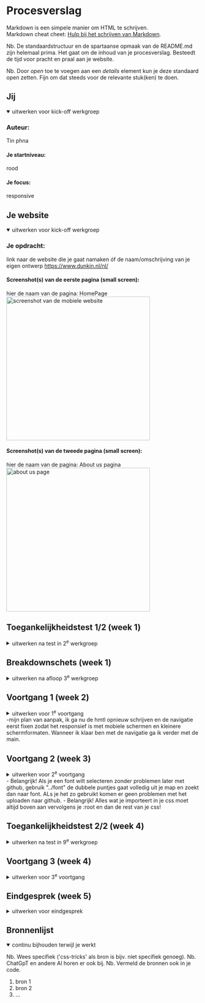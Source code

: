 # Procesverslag
Markdown is een simpele manier om HTML te schrijven.  
Markdown cheat cheet: [Hulp bij het schrijven van Markdown](https://github.com/adam-p/markdown-here/wiki/Markdown-Cheatsheet).

Nb. De standaardstructuur en de spartaanse opmaak van de README.md zijn helemaal prima. Het gaat om de inhoud van je procesverslag. Besteedt de tijd voor pracht en praal aan je website.

Nb. Door *open* toe te voegen aan een *details* element kun je deze standaard open zetten. Fijn om dat steeds voor de relevante stuk(ken) te doen.





## Jij

<details open>
  <summary>uitwerken voor kick-off werkgroep</summary>

  ### Auteur:
  Tin phna

  #### Je startniveau:
  rood

  #### Je focus:
  responsive
</details>





## Je website

<details open>
  <summary>uitwerken voor kick-off werkgroep</summary>

  ### Je opdracht:
  link naar de website die je gaat namaken óf de naam/omschrijving van je eigen ontwerp
  https://www.dunkin.nl/nl/

  #### Screenshot(s) van de eerste pagina (small screen): 
  hier de naam van de pagina: HomePage 
  <img src="readme-images/smallscreen.png" width="375px" alt="screenshot van de mobiele website">
  

  #### Screenshot(s) van de tweede pagina (small screen):
  hier de naam van de pagina: About us pagina 
  <img src="readme-images/tweedepagina.png" width="375px" alt="about us page">
 
</details>



## Toegankelijkheidstest 1/2 (week 1)

<details>
  <summary>uitwerken na test in 2<sup>e</sup> werkgroep</summary>

  ### Bevindingen
  Lijst met je bevindingen die in de test naar voren kwamen:
  1. Veel tekstjes waren in kopjes gezet terwijl het als <p> voorgelezen moet worden met de screenreader
  2. Pagina's missen een <h1>
  3. hierarchie met de h2,h3 is er niet. 
  4. responsive, knopjes overlappen stukken tekst in de navigatie 
  5. afbeeldingen zijn niet mooi geplaatst wanneer de scherm kleiner wordt
  6. x
  7. x
  
</details>



## Breakdownschets (week 1)

<details>
  <summary>uitwerken na afloop 3<sup>e</sup> werkgroep</summary>

  ### de hele pagina: 
  <img src="readme-images/breakdownsketch.pdf" width="375px" alt="breakdown van de hele pagina">

  ### dynamisch deel (bijv menu): 
  <img src="readme-images/dynamische.png" width="375px" alt="breakdown van een dynamisch deel">

  ### wellicht nog een dynamisch deel (bijv filter): 
  <img src="readme-images/dummy-plaatje.jpg" width="375px" alt="breakdown van nog een dynamisch deel">

</details>





## Voortgang 1 (week 2)

<details>
  <summary>uitwerken voor 1<sup>e</sup> voortgang</summary>

  ### Stand van zaken
  hier dit ging goed & dit was lastig (neem ook screenshots op van delen van je website en code)


  ### Agenda voor meeting
  samen met je groepje opstellen

  | Tin Phan     | student 2          | student 3    | student 4        |
  | ---             | ---                | ---          | ---              |
  | css             | en dit             | en ik dit    | en dan ik dat    |
  | html            | dit als er tijd is | nog een punt | dit wil ik zeker |
  | breakdownschets | ...                | ...          | ...              |


  ### Verslag van meeting
  hier na afloop snel de uitkomsten van de meeting vastleggen
  1. Ik mis een h1 op de pagina.
  2. footer breakdown ontbreekt.
  3. Product items zijn geen articles, maar een list item.
  4. Als je een afbeelding in een article wilt afsnijden kan je overflow gebruiken zodat de img niet uit de container steekt en op hoogte blijft met de container. 


</details>
-mijn plan van aanpak, ik ga nu de hmtl opnieuw schrijven en de navigatie eerst fixen zodat het responsief is met mobiele schermen en kleinere schermformaten. Wanneer ik klaar ben met de navigatie ga ik verder met de main. 




## Voortgang 2 (week 3)

<details>
  <summary>uitwerken voor 2<sup>e</sup> voortgang</summary>

  ### Stand van zaken
  - ik wil kijken of mijn navigatie responsief klopt in de css.
  - meer duidelijkheid krijgen over @fontface en hoe ik de fonts kan vinden die in de website worden gebruikt. 

  ### Agenda voor meeting
  samen met je groepje opstellen

  | Tin      | aminata        | student 3    | student 4        |
  | ---            | ---                | ---          | ---              |
  | dit bespreken  | en dit             | en ik dit    | en dan ik dat    |
  | en dat ook nog | dit als er tijd is | nog een punt | dit wil ik zeker |
  | duidelijkheid over html          | de correcte manier om iets responsief te maken.             | ...          | ...              |


  ### Verslag van meeting
  hier na afloop snel de uitkomsten van de meeting vastleggen
  - Tijdens de voortgang gesprek kwam ik erachter dat mijn responsieve navigatie omgekeerd is. Ik moet eerst css gaan schrijven voor een klein scherm, vervolgens kan ik met @media min width de navigatie balk responsief maken.
  - De @fontface, klopt niet 100%. <img width="256" height="101" alt="Scherm­afbeelding 2025-09-19 om 13 47 32" src="https://github.com/user-attachments/assets/ac0fa61f-085e-49d2-b814-930ae4027f8b" /> zoals je kan zien in deze screenshot klopt niet, font weight is de dikte de belangrijkste waardes van font weight is 400(normal) en 700(bold). Check css mozilla om de @fontface goed te gebruiken. 

</details>
- Belangrijk! Als je een font wilt selecteren zonder problemen later met github, gebruik "../font" de dubbele puntjes gaat volledig uit je map en zoekt dan naar font. ALs je het zo  gebruikt komen er geen problemen met het uploaden naar github. 
- Belangrijk! Alles wat je importeert in je css moet altijd boven aan vervolgens je :root en dan de rest van je css!



## Toegankelijkheidstest 2/2 (week 4)

<details>
  <summary>uitwerken na test in 9<sup>e</sup> werkgroep</summary>

  ### Bevindingen
  Lijst met je bevindingen die in de test naar voren kwamen (geef ook aan wat er verbeterd is):

</details>





## Voortgang 3 (week 4)

<details>
  <summary>uitwerken voor 3<sup>e</sup> voortgang</summary>

  ### Stand van zaken
  hier dit ging goed & dit was lastig (neem ook screenshots op van delen van je website en code)


  ### Agenda voor meeting
  samen met je groepje opstellen

  | student 1      | student 2          | student 3    | student 4        |
  | ---            | ---                | ---          | ---              |
  | dit bespreken  | en dit             | en ik dit    | en dan ik dat    |
  | en dat ook nog | dit als er tijd is | nog een punt | dit wil ik zeker |
  | ...            | ...                | ...          | ...              |


  ### Verslag van meeting
  hier na afloop snel de uitkomsten van de meeting vastleggen

  - punt 1
  - punt 2
  - nog een punt
  - ...

</details>





## Eindgesprek (week 5)

<details>
  <summary>uitwerken voor eindgesprek</summary>

  ### Je uitkomst - karakteristiek screenshots:
  <img src="readme-images/dummy-plaatje.jpg" width="375px" alt="uitomst opdracht 1">


  ### Dit ging goed/Heb ik geleerd: 
  Korte omschrijving met plaatjes

  <img src="readme-images/dummy-plaatje.jpg" width="375px" alt="top">


  ### Dit was lastig/Is niet gelukt:
  Korte omschrijving met plaatjes

  <img src="readme-images/dummy-plaatje.jpg" width="375px" alt="bummer">
</details>





## Bronnenlijst

<details open>
  <summary>continu bijhouden terwijl je werkt</summary>

  Nb. Wees specifiek ('css-tricks' als bron is bijv. niet specifiek genoeg). 
  Nb. ChatGpT en andere AI horen er ook bij.
  Nb. Vermeld de bronnen ook in je code.

  1. bron 1
  2. bron 2
  3. ...

</details>

